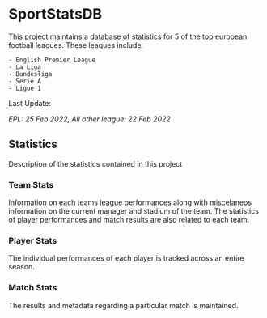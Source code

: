 # SportStatsDB

This project maintains a database of statistics for 5 of the top european football leagues. These leagues include:

    - English Premier League
    - La Liga
    - Bundesliga
    - Serie A
    - Ligue 1

Last Update:

*EPL: 25 Feb 2022, All other league: 22 Feb 2022*

## Statistics
Description of the statistics contained in this project

### Team Stats
Information on each teams league performances along with miscelaneos information on the current manager and stadium of the team. The statistics of player performances and match results are also related to each team.

### Player Stats
The individual performances of each player is tracked across an entire season.

### Match Stats
The results and metadata regarding a particular match is maintained.
